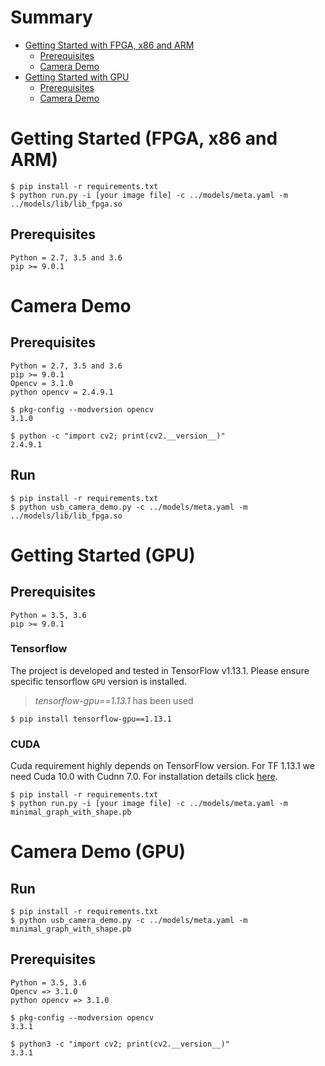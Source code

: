 # Summary

- [Getting Started with FPGA, x86 and ARM](#getting-started-(FPGA,-x86-and-ARM))
    - [Prerequisites](#prerequisites)
    - [Camera Demo](#camera-demo)
- [Getting Started with GPU](#getting-started-(gpu))
    - [Prerequisites](#prerequisites)
    - [Camera Demo](#camera-demo-(gpu))


# Getting Started (FPGA, x86 and ARM)


```
$ pip install -r requirements.txt
$ python run.py -i [your image file] -c ../models/meta.yaml -m ../models/lib/lib_fpga.so
```
## Prerequisites
```
Python = 2.7, 3.5 and 3.6
pip >= 9.0.1
```

# Camera Demo

## Prerequisites

```
Python = 2.7, 3.5 and 3.6
pip >= 9.0.1
Opencv = 3.1.0
python opencv = 2.4.9.1
```

```
$ pkg-config --modversion opencv
3.1.0

$ python -c "import cv2; print(cv2.__version__)"
2.4.9.1
```

## Run

```
$ pip install -r requirements.txt
$ python usb_camera_demo.py -c ../models/meta.yaml -m ../models/lib/lib_fpga.so
```


# Getting Started (GPU)

## Prerequisites
```
Python = 3.5, 3.6
pip >= 9.0.1
```

### Tensorflow
The project is developed and tested in TensorFlow v1.13.1.
Please ensure specific tensorflow `GPU` version is installed.

> _tensorflow-gpu==1.13.1_ has been used

```
$ pip install tensorflow-gpu==1.13.1
```

### CUDA
Cuda requirement highly depends on TensorFlow version.
For TF 1.13.1 we need Cuda 10.0 with Cudnn 7.0.
For installation details click [here](https://docs.nvidia.com/cuda/cuda-installation-guide-linux/index.html).


```
$ pip install -r requirements.txt
$ python run.py -i [your image file] -c ../models/meta.yaml -m minimal_graph_with_shape.pb
```

# Camera Demo (GPU)
## Run

```
$ pip install -r requirements.txt
$ python usb_camera_demo.py -c ../models/meta.yaml -m minimal_graph_with_shape.pb
```

## Prerequisites
```
Python = 3.5, 3.6
Opencv => 3.1.0
python opencv => 3.1.0
```

```
$ pkg-config --modversion opencv
3.3.1

$ python3 -c "import cv2; print(cv2.__version__)"
3.3.1
```

